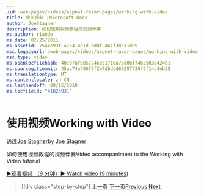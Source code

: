 ```yaml
---
uid: web-pages/videos/aspnet-razor-pages/working-with-video
title: 使用视频 |Microsoft Docs
author: JoeStagner
description: 如何使用视频教程的视频伴奏
ms.author: riande
ms.date: 02/25/2011
ms.assetid: 7544e93f-a754-4e1d-bd0f-461f38e11db9
msc.legacyurl: /web-pages/videos/aspnet-razor-pages/working-with-video
msc.type: video
ms.openlocfilehash: 40737af0857246351716a75d06ff4625038424b1
ms.sourcegitcommit: 45ac74e400f9f2b7dbded66297730f6f14a4eb25
ms.translationtype: MT
ms.contentlocale: zh-CN
ms.lasthandoff: 08/16/2018
ms.locfileid: "41825031"
---
```

<a name="working-with-video"></a><span data-ttu-id="3f541-103">使用视频</span><span class="sxs-lookup"><span data-stu-id="3f541-103">Working with Video</span></span>
====================
<span data-ttu-id="3f541-104">通过[Joe Stagner](https://github.com/JoeStagner)</span><span class="sxs-lookup"><span data-stu-id="3f541-104">by [Joe Stagner](https://github.com/JoeStagner)</span></span>

<span data-ttu-id="3f541-105">如何使用视频教程的视频伴奏</span><span class="sxs-lookup"><span data-stu-id="3f541-105">Video accompaniment to the Working with Video tutorial</span></span>

[<span data-ttu-id="3f541-106">&#9654;观看视频 （9 分钟）</span><span class="sxs-lookup"><span data-stu-id="3f541-106">&#9654; Watch video (9 minutes)</span></span>](https://channel9.msdn.com/Blogs/ASP-NET-Site-Videos/working-with-video)

> [!div class="step-by-step"]
> <span data-ttu-id="3f541-107">[上一页](working-with-images.md)
> [下一页](adding-email-to-your-web-site.md)</span><span class="sxs-lookup"><span data-stu-id="3f541-107">[Previous](working-with-images.md)
[Next](adding-email-to-your-web-site.md)</span></span>
